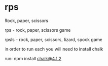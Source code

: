 # rps
Rock, paper, scissors

rps - rock, paper, scissors game

rpsls - rock, paper, scissors, lizard, spock game

in order to run each you will need to install chalk

run:
npm install chalk@4.1.2
